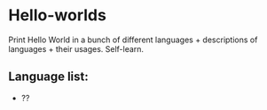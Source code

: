 # Hello-worlds
Print Hello World in a bunch of different languages + descriptions of languages + their usages. Self-learn.

## Language list:
- ??